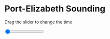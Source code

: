 <h1>Port-Elizabeth Sounding</h1>
<p>Drag the slider to change the time</p>

<div class="slidecontainer">
<input oninput='setImage(this)' class="slider" type="range" min="0" max="7" value="0" step="1" />
<img id='img'/>
</div>

<script>
var img = document.getElementById('img');
var img_array = ['/assets/images/skwt/skd_peb_wrfout_d01_2020-07-05_12:00:00.png',
'/assets/images/skwt/skd_peb_wrfout_d01_2020-07-05_18:00:00.png',
'/assets/images/skwt/skd_peb_wrfout_d01_2020-07-06_00:00:00.png',
'/assets/images/skwt/skd_peb_wrfout_d01_2020-07-06_06:00:00.png',
'/assets/images/skwt/skd_peb_wrfout_d01_2020-07-06_12:00:00.png',
'/assets/images/skwt/skd_peb_wrfout_d01_2020-07-06_18:00:00.png',
'/assets/images/skwt/skd_peb_wrfout_d01_2020-07-07_00:00:00.png',];
function setImage(obj)
{
        var value = obj.value;
        img.src = img_array[value];

}
</script>
